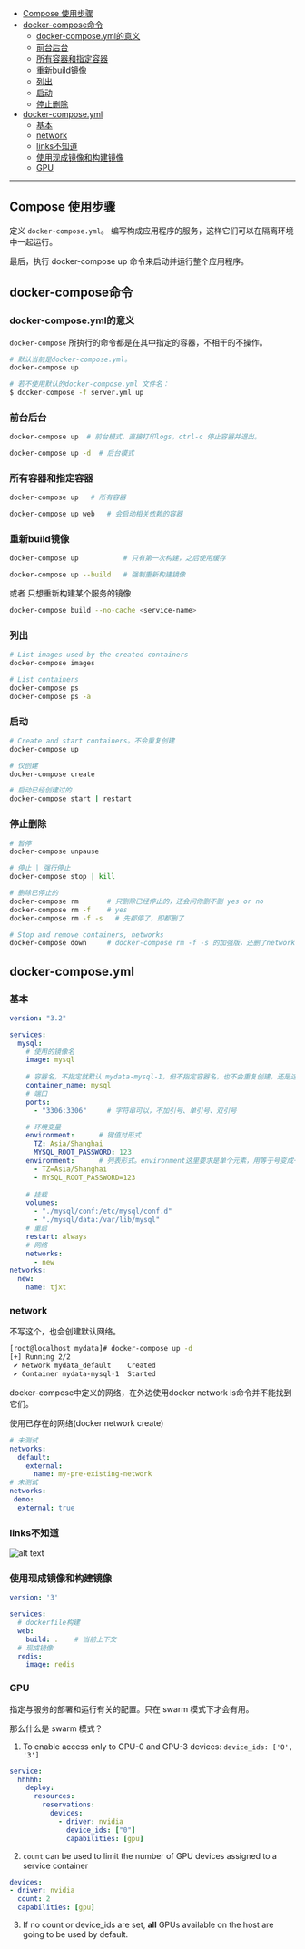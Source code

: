 - [Compose 使用步骤](#compose-使用步骤)
- [docker-compose命令](#docker-compose命令)
  - [docker-compose.yml的意义](#docker-composeyml的意义)
  - [前台后台](#前台后台)
  - [所有容器和指定容器](#所有容器和指定容器)
  - [重新build镜像](#重新build镜像)
  - [列出](#列出)
  - [启动](#启动)
  - [停止删除](#停止删除)
- [docker-compose.yml](#docker-composeyml)
  - [基本](#基本)
  - [network](#network)
  - [links不知道](#links不知道)
  - [使用现成镜像和构建镜像](#使用现成镜像和构建镜像)
  - [GPU](#gpu)


---

## Compose 使用步骤

定义 `docker-compose.yml`。 编写构成应用程序的服务，这样它们可以在隔离环境中一起运行。

最后，执行 docker-compose up 命令来启动并运行整个应用程序。

## docker-compose命令

### docker-compose.yml的意义

`docker-compose` 所执行的命令都是在其中指定的容器，不相干的不操作。
```bash 
# 默认当前是docker-compose.yml。
docker-compose up

# 若不使用默认的docker-compose.yml 文件名：
$ docker-compose -f server.yml up
```

### 前台后台
```bash
docker-compose up  # 前台模式，直接打印logs，ctrl-c 停止容器并退出。

docker-compose up -d  # 后台模式
```
### 所有容器和指定容器
```bash
docker-compose up   # 所有容器

docker-compose up web   # 会启动相关依赖的容器
```

### 重新build镜像

```bash
docker-compose up           # 只有第一次构建，之后使用缓存

docker-compose up --build   # 强制重新构建镜像
```

或者 只想重新构建某个服务的镜像
```bash
docker-compose build --no-cache <service-name>
```
### 列出
```bash
# List images used by the created containers
docker-compose images

# List containers
docker-compose ps
docker-compose ps -a
```

### 启动
```bash
# Create and start containers。不会重复创建
docker-compose up

# 仅创建
docker-compose create

# 启动已经创建过的
docker-compose start | restart
```

### 停止删除
```bash
# 暂停 
docker-compose unpause

# 停止 | 强行停止
docker-compose stop | kill

# 删除已停止的
docker-compose rm       # 只删除已经停止的，还会问你删不删 yes or no
docker-compose rm -f    # yes
docker-compose rm -f -s   # 先都停了，即都删了

# Stop and remove containers, networks
docker-compose down     # docker-compose rm -f -s 的加强版，还删了network
```

## docker-compose.yml
### 基本

```yml
version: "3.2"

services:
  mysql:
    # 使用的镜像名
    image: mysql    
    
    # 容器名，不指定就默认 mydata-mysql-1，但不指定容器名，也不会重复创建，还是这个默认名的容器。
    container_name: mysql   
    # 端口
    ports: 
      - "3306:3306"     # 字符串可以，不加引号、单引号、双引号

    # 环境变量
    environment:      # 键值对形式  
      TZ: Asia/Shanghai
      MYSQL_ROOT_PASSWORD: 123
    environment:      # 列表形式。environment这里要求是单个元素，用等于号变成一整个字符串。
      - TZ=Asia/Shanghai
      - MYSQL_ROOT_PASSWORD=123
    
    # 挂载
    volumes:        
      - "./mysql/conf:/etc/mysql/conf.d"
      - "./mysql/data:/var/lib/mysql"
    # 重启
    restart: always 
    # 网络
    networks:   
      - new
networks:
  new:
    name: tjxt
```

### network

不写这个，也会创建默认网络。
```bash
[root@localhost mydata]# docker-compose up -d
[+] Running 2/2
 ✔ Network mydata_default    Created                                      0.2s
 ✔ Container mydata-mysql-1  Started                                      0.0s
```
docker-compose中定义的网络，在外边使用docker network ls命令并不能找到它们。

使用已存在的网络(docker network create)
```yml
# 未测试
networks:
  default:
    external:
      name: my-pre-existing-network
# 未测试
networks:
 demo:
  external: true
```

### links不知道

![alt text](https://cdn.jsdelivr.net/gh/sword4869/pic1@main/images/202406231906861.png)

### 使用现成镜像和构建镜像

```yml
version: '3'

services:
  # dockerfile构建
  web:
    build: .    # 当前上下文  
  # 现成镜像      
  redis:
    image: redis    
```
### GPU

指定与服务的部署和运行有关的配置。只在 swarm 模式下才会有用。

那么什么是 swarm 模式？

1. To enable access only to GPU-0 and GPU-3 devices: `device_ids: ['0', '3']`

```yml
service:
  hhhhh:
    deploy:
      resources:
        reservations:
          devices:
            - driver: nvidia
              device_ids: ["0"]
              capabilities: [gpu]
```
2. `count` can be used to limit the number of GPU devices assigned to a service container
```yml
devices:
- driver: nvidia
  count: 2
  capabilities: [gpu]
```

3. If no count or device_ids are set, **all** GPUs available on the host are going to be used by default.
